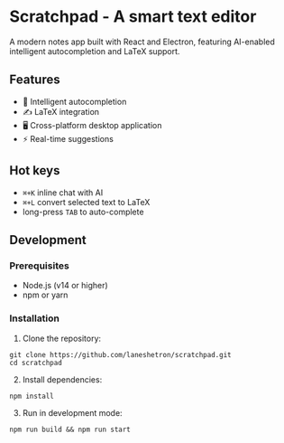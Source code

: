 # Scratchpad - A smart text editor

A modern notes app built with React and Electron, featuring AI-enabled intelligent autocompletion and LaTeX support.

## Features

- 🧠 Intelligent autocompletion
- ✍️ LaTeX integration
- 🖥️ Cross-platform desktop application
- ⚡ Real-time suggestions

## Hot keys

- `⌘+K` inline chat with AI
- `⌘+L` convert selected text to LaTeX
- long-press `TAB` to auto-complete

## Development

### Prerequisites

- Node.js (v14 or higher)
- npm or yarn

### Installation

1. Clone the repository:
```
git clone https://github.com/laneshetron/scratchpad.git
cd scratchpad
```

2. Install dependencies:
```
npm install
```

3. Run in development mode:
```
npm run build && npm run start
```